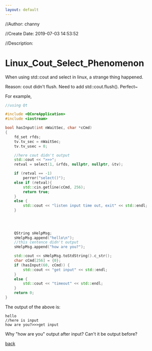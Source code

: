 ```yaml
---
layout: default
---
```


//Author: channy

//Create Date: 2019-07-03 14:53:52

//Description: 

# Linux_Cout_Select_Phenomenon

When using std::cout and select in linux, a strange thing happened.

Reason: cout didn't flush. Need to add std::cout.flush(). Perfect~

For example, 
```c++
//using Qt

#include <QCoreApplication>
#include <iostream>

bool hasInput(int nWaitSec, char *cCmd)
{
    fd_set rfds;
    tv.tv_sec = nWaitSec;
    tv.tv_usec = 0;

    //here cout didn't output
	std::cout << ">>>";
	retval = select(1, &rfds, nullptr, nullptr, &tv);

	if (retval == -1)
	    perror("select()");
    else if (retval){
        std::cin.getline(cCmd, 256);
        return true;
    }
    else {
        std::cout << "listen input time out, exit" << std::endl;
    }
																			    return false;
																			}

																			int main(){
	QString sHelpMsg;
    sHelpMsg.append("hello\n");
    //this centence didn't output
	sHelpMsg.append("how are you?");

    std::cout << sHelpMsg.toStdString().c_str();
	char cCmd[256] = {0};
    if (hasInput(60, cCmd)) {
	    std::cout << "get input" << std::endl;
	}
	else {
		std::cout << "timeout" << std::endl;
	}
	return 0;
}

```

The output of the above is:
```
hello
//here is input
how are you?>>>get input
```

Why "how are you" output after input? Can't it be output before?

[back](./)

